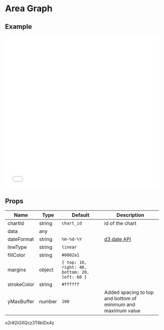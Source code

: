 # Area Graph

## Example

<iframe width="100%" height="500" src="//jsfiddle.net/thorsdre/ojvcd4bj/embedded/" allowfullscreen="allowfullscreen" frameborder="0"></iframe>

## Props

Name | Type  | Default  | Description
--- | --- | ---- | ---
chartId | string | `chart_id` | id of the chart
data | any |  | 
dateFormat | string | `%m-%d-%Y` | [d3 date API](https://github.com/d3/d3-time-format/blob/master/README.md)
lineType | string | `linear` | 
fillColor | string | `#0082a1` | 
margins | object | `{ top: 10, right: 40, bottom: 20, left: 60 }` |
strokeColor | string | `#ffffff` |
yMaxBuffer | number | `100` | Added spacing to top and bottom of minimum and maximum value
o2r#2iGXQcz3T6kIDx4z
